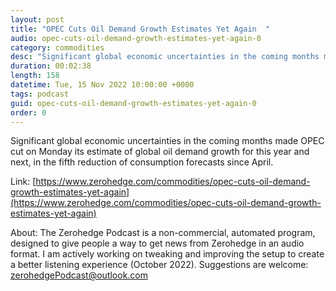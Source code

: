 ```yaml
---
layout: post
title: "OPEC Cuts Oil Demand Growth Estimates Yet Again  "
audio: opec-cuts-oil-demand-growth-estimates-yet-again-0
category: commodities
desc: "Significant global economic uncertainties in the coming months made OPEC cut on Monday its estimate of global oil demand growth for this year and next, in the fifth reduction of consumption forecasts since April."
duration: 00:02:38
length: 158
datetime: Tue, 15 Nov 2022 10:00:00 +0000
tags: podcast
guid: opec-cuts-oil-demand-growth-estimates-yet-again-0
order: 0
---
```

Significant global economic uncertainties in the coming months made OPEC cut on Monday its estimate of global oil demand growth for this year and next, in the fifth reduction of consumption forecasts since April.

Link: [https://www.zerohedge.com/commodities/opec-cuts-oil-demand-growth-estimates-yet-again](https://www.zerohedge.com/commodities/opec-cuts-oil-demand-growth-estimates-yet-again)

About: The Zerohedge Podcast is a non-commercial, automated program, designed to give people a way to get news from Zerohedge in an audio format.  I am actively working on tweaking and improving the setup to create a better listening experience (October 2022).  Suggestions are welcome: [zerohedgePodcast@outlook.com](mailto:zerohedgePodcast@outlook.com)